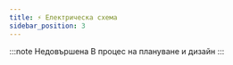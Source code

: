 ```yaml
---
title: ⚡ Електрическа схема
sidebar_position: 3
---
```


:::note Недовършена
В процес на плануване и дизайн
:::